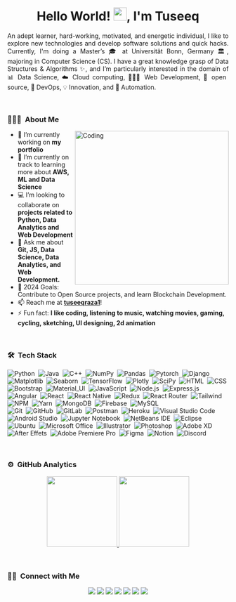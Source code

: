 
<h1 align="center">Hello World! <img src = "https://raw.githubusercontent.com/MartinHeinz/MartinHeinz/master/wave.gif" width = 30px>, I'm Tuseeq</h1>

<p align="justify">An adept learner, hard-working, motivated, and energetic individual, I like to explore new technologies and develop software solutions and quick hacks. Currently, I'm doing a Master’s 🎓 at Universität Bonn, Germany 🏛, majoring in Computer Science (CS). I have a great knowledge grasp of Data Structures & Algorithms ✨, and I’m particularly interested in the domain of 📊 Data Science, ☁️ Cloud computing, 👨🏻‍💻 Web Development, 📜 open source, 🚀 DevOps, 💡 Innovation, and 🤖 Automation.</p>

<br>


### 👨🏻‍💻 &nbsp;About Me
<a href="#" onClick="return false;">
<p><img align="right" alt="Coding" width="350" style="radius:5em" src="https://cdn.dribbble.com/users/1162077/screenshots/3848914/programmer.gif"></p></a>

- 🔭 I’m currently working on **my portfolio**
- 🌱 I’m currently on track to learning more about **AWS, ML and Data Science**
- :computer: I’m looking to collaborate on **projects related to Python, Data Analytics and Web Development**
- 💬 Ask me about **Git, JS, Data Science, Data Analytics, and Web Development.**
- 🥅 2024 Goals: Contribute to Open Source projects, and learn Blockchain Development.
- 📫 Reach me at **[tuseeqraza1](https://www.linkedin.com/in/tuseeqraza1)**!
- ⚡ Fun fact: **I like coding, listening to music, watching movies, gaming, cycling, sketching, UI designing, 2d animation**

<br>

### 🛠 &nbsp;Tech Stack
![Python](https://img.shields.io/badge/-Python-05122A?style=flat&logo=python&logoColor=F2BF1C)&nbsp;
![Java](https://img.shields.io/badge/-Java-05122A?style=flat&logo=openjdk&logoColor=FFA518)&nbsp;
![C++](https://img.shields.io/badge/-C++-05122A?style=flat&logo=C%2B%2B&logoColor=White)&nbsp;
![NumPy](https://img.shields.io/badge/-numpy-05122A?style=flat&logo=numpy&logoColor=4971C4)&nbsp;
![Pandas](https://img.shields.io/badge/-Pandas-05122A?style=flat&logo=pandas&logoColor=white)&nbsp;
![Pytorch](https://img.shields.io/badge/-Pytorch-05122A?style=flat&logo=pytorch&logoColor=EE4C2C)&nbsp;
![Django](https://img.shields.io/badge/-Django-05122A?style=flat&logo=django&logoColor=29A171)&nbsp;
![Matplotlib](https://img.shields.io/badge/-Matplotlib-05122A?style=flat&logo=matplotlib)&nbsp;
![Seaborn](https://img.shields.io/badge/-Seaborn-05122A?style=flat&logo=realm&logoColor=7DB0BC)&nbsp;
![TensorFlow](https://img.shields.io/badge/-TensorFlow-05122A?style=flat&logo=TensorFlow)&nbsp;
![Plotly](https://img.shields.io/badge/-Plotly-05122A?style=flat&logo=plotly&logoColor=3F4F75)&nbsp;
![SciPy](https://img.shields.io/badge/SciPy-05122A??style=flat&logo=scipy)&nbsp;
![HTML](https://img.shields.io/badge/-HTML-05122A?style=flat&logo=HTML5)&nbsp;
![CSS](https://img.shields.io/badge/-CSS-05122A?style=flat&logo=CSS3&logoColor=1572B6)&nbsp;
![Bootstrap](https://img.shields.io/badge/-Bootstrap-05122A?style=flat&logo=bootstrap&logoColor=6D41A3)&nbsp;
![Material_UI](https://img.shields.io/badge/-Material_UI-05122A?style=flat&logo=mui)&nbsp;
![JavaScript](https://img.shields.io/badge/-JavaScript-05122A?style=flat&logo=javascript)&nbsp;
![Node.js](https://img.shields.io/badge/-Node.js-05122A?style=flat&logo=node.js)&nbsp;
![Express.js](https://img.shields.io/badge/-Express.js-05122A?style=flat&logo=javascript&logoColor=A998DE)&nbsp;
![Angular](https://img.shields.io/badge/Angular-05122A?style=flat&logo=angularjs&logoColor=red)&nbsp;
![React](https://img.shields.io/badge/-React-05122A?style=flat&logo=react)&nbsp;
![React Native](https://img.shields.io/badge/-React_Native-05122A?style=flat&logo=react)&nbsp;
![Redux](https://img.shields.io/badge/-Redux-05122A?style=flat&logo=redux)&nbsp;
![React Router](https://img.shields.io/badge/-React_Router-05122A?style=flat&logo=react-router)&nbsp;
![Tailwind](https://img.shields.io/badge/-Tailwind_CSS-05122A?style=flat&&logo=tailwind-css)&nbsp;
![NPM](https://img.shields.io/badge/-NPM-05122A?style==flat&logo=npm&logoColor=white)&nbsp;
![Yarn](https://img.shields.io/badge/-Yarn-05122A?style==flat&logo=yarn&logoColor=2A87B1)&nbsp;
![MongoDB](https://img.shields.io/badge/-MongoDB-05122A?style=flat&logo=mongodb)&nbsp;
![Firebase](https://img.shields.io/badge/-Firebase-05122A?style=flat&logo=Firebase&logoColor=EF9D11)&nbsp;
![MySQL](https://img.shields.io/badge/MySQL-05122A?style=flat&logo=mysql)&nbsp;\
![Git](https://img.shields.io/badge/-Git-05122A?style=flat&logo=git)&nbsp;
![GitHub](https://img.shields.io/badge/-GitHub-05122A?style=flat&logo=github)&nbsp;
![GitLab](https://img.shields.io/badge/-GitLab-05122A?style=flat&logo=gitlab)&nbsp;
![Postman](https://img.shields.io/badge/Postman-05122A?style=flat&logo=postman)&nbsp;
![Heroku](https://img.shields.io/badge/-Heroku-05122A?style=flat&logo=heroku)&nbsp;
![Visual Studio Code](https://img.shields.io/badge/-Visual%20Studio%20Code-05122A?style=flat&logo=visual-studio-code&logoColor=007ACC)&nbsp;
![Android Studio](https://img.shields.io/badge/-Android%20Studio-05122A?style=flat&logo=android-studio)&nbsp;
![Jupyter Notebook](https://img.shields.io/badge/-Jupyter-05122A?style=flat&logo=jupyter&logoColor=E77124)&nbsp;
![NetBeans IDE](https://img.shields.io/badge/-NetBeansIDE-05122A?style=flat&logo=apache-netbeans-ide)&nbsp;
![Eclipse](https://img.shields.io/badge/-Eclipse-05122A?style=flat&logo=Eclipse)&nbsp;
![Ubuntu](https://img.shields.io/badge/-Ubuntu-05122A?style=flat-square&logo=ubuntu)&nbsp;
![Microsoft Office](https://img.shields.io/badge/-Microsoft_Office-05122A?style=flat&logo=microsoft&logoColor=D83B01)&nbsp;
![Illustrator](https://img.shields.io/badge/-Illustrator-05122A?style=flat&logo=adobe-illustrator)&nbsp;
![Photoshop](https://img.shields.io/badge/-Photoshop-05122A?style=flat&logo=adobe-photoshop)&nbsp;
![Adobe XD](https://img.shields.io/badge/-Adobe%20XD-05122A?style=flat&logo=Adobe%20XD)&nbsp;
![After Effets](https://img.shields.io/badge/-After%20Effects-05122A?style=flat&logo=adobe-after-effects)&nbsp;
![Adobe Premiere Pro](https://img.shields.io/badge/-Adobe%20Premiere%20Pro-05122A?style=flat&logo=Adobe%20Premiere%20Pro)&nbsp;
![Figma](https://img.shields.io/badge/-Figma-05122A?style=flat&logo=figma)&nbsp;
![Notion](https://img.shields.io/badge/-Notion-05122A?style=flat&logo=notion)&nbsp;
![Discord](https://img.shields.io/badge/-Discord-05122A?style=flat&logo=discord)

<br>

### ⚙️ &nbsp;GitHub Analytics
<p align="center">
<a href="#" onClick="return false;">
  <img height="160em" src="https://github-readme-stats-eight-theta.vercel.app/api?username=tuseeqraza1&hide=issues&show_icons=true&theme=vue-light&include_all_commits=true&count_private=true" />
  <img height="160em" src="https://github-readme-stats-eight-theta.vercel.app/api/top-langs/?username=tuseeqraza1&layout=compact&theme=vue-light" />
</a>
</p>

<br>

### 🤝🏻 &nbsp;Connect with Me
<p align="center">
<a href="https://linkedin.com/in/tuseeqraza1"><img src="https://img.shields.io/badge/-@tuseeqraza1-0077B5?style=flat&logo=Linkedin&logoColor=white"/></a>
<a href="mailto:tuseeqraza1@gmail.com"><img src="https://img.shields.io/badge/-@tuseeqraza1-D14836?style=flat&logo=Gmail&logoColor=white"/></a>
<a href="https://twitter.com/tuseeqraza1"><img src="https://img.shields.io/badge/-@tuseeqraza1-00acee?style=flat&logo=Twitter&logoColor=white"/></a>
<a href="https://facebook.com/tuseeqraza1"><img src="https://img.shields.io/badge/-@tuseeqraza1-1877F2?style=flat&logo=Facebook&logoColor=white"/></a>
<a href="https://instagram.com/tuseeqraza1"><img src="https://img.shields.io/badge/-@tuseeqraza1-E4405F?style=flat&logo=Instagram&logoColor=white"/></a>
<a href="https://www.behance.net/tuseeqraza1"><img src="https://img.shields.io/badge/-@tuseeqraza1-1769FF?style=flat&logo=Behance&logoColor=white"/></a>
<a href="https://www.hackerrank.com/tuseeqraza1"><img src="https://img.shields.io/badge/-@tuseeqraza1-2EC866?style=flat&logo=HackerRank&logoColor=white"/></a>
</p>

